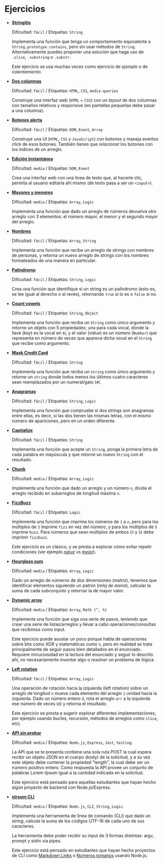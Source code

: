 # Ejercicios

- [**Stringitis**](./01-stringitis)

  Dificultad: `fácil` / Etiquetas: `String`

  Implementa una función que tenga un comportamiento equivalente a
  `String.prototype.contains`, pero sin usar métodos de `String`.
  Alternativamente puedes proponer una solución que haga uso de `.slice`,
  `.substring` o `.substr`.

  Este ejercicio se usa muchas veces como ejercicio de _ejemplo_ o de
  _calentamiento_.

- [**Dos columnas**](./02-dos-columnas)

  Dificultad: `fácil` / Etiquetas: `HTML`, `CSS`, `media-queries`

  Construye una interfaz web (`HTML` + `CSS`) con un _layout_ de dos columnas
  con tamaños relativos y responsive (en pantallas pequeñas debe pasar a una
  columna).

- [**Botones alerta**](./03-botones-alerta)

  Dificultad: `fácil` / Etiquetas: `DOM`, `Event`, `Array`

  Construye una UI (`HTML`, `CSS` y `JavaScript`) con botones y maneja eventos
  click de esos botones. También tienes que _relacionar_ los botones con los
  índices de un arreglo.

- [**Edición instantánea**](./04-edicion-instantanea)

  Dificultad: `media` / Etiquetas: `DOM`, `Event`

  Crea una interfaz web con una línea de texto que, al hacerle clic, permita al
  usuario editarla ahí mismo (de texto pasa a ser un `<input>`).

- [**Mayores y menores**](./05-mayores-menores)

  Dificultad: `media` / Etiquetas: `Array`, `Logic`

  Implementa una función que dado un arreglo de números devuelva otro arreglo
  con 3 elementos: el número mayor, el menor y el segundo mayor del arreglo.

- [**Nombres**](./06-nombres)

  Dificultad: `fácil` / Etiquetas: `Array`, `String`

  Implementa una función que recibe un arreglo de strings con nombres de
  personas, y retorna un nuevo arreglo de strings con los nombres formateados de
  una manera en particular.

- [**Palíndromo**](./07-palindrome)

  Dificultad: `fácil` / Etiquetas: `String`, `Logic`

  Crea una función que identifique si un string es un palíndromo (esto es, se
  lee igual al derecho o al revés), retornando `true` si lo es o `false` si no.

- [**Count vowels**](./08-count-vowels)

  Dificultad: `fácil` / Etiquetas: `String`, `Object`

  Implementa una función que reciba un `String` como único argumento y retorne
  un objeto con 5 propiedades; una para cada vocal, donde la llave (_key_) es la
  vocal en sí, y el valor (_value_) es un número (`Number`) que representa en
  número de veces que aparece dicha vocal en el `String` que recibe como
  argumento.

- [**Mask Credit Card**](./09-mask-credit-card)

  Dificultad: `fácil` / Etiquetas: `String`

  Implementa una función que reciba un `string` como único argumento y retorne
  un `string` donde todos menos los últimos cuatro caracteres sean reemplazados
  por un numeral/gato (`#`).

- [**Anagramas**](./10-anagrams)

  Dificultad: `fácil` / Etiquetas: `String`, `Logic`

  Implementa una función que compruebe si dos strings son anagramas entre ellas,
  es decir, si las dos tienen las mismas letras, con el mismo número de
  apariciones, pero en un orden diferente.

- [**Capitalize**](./11-capitalize)

  Dificultad: `fácil` / Etiquetas: `String`

  Implementa una función que acepte un `String`, ponga la primera letra de cada
  palabra en mayúscula y que retorne un nuevo `String` con el resultado.

- [**Chunk**](./12-chunk)

  Dificultad: `media` / Etiquetas: `Array`, `Logic`

  Implementa una función que dado un arreglo y un número `n`, divida el arreglo
  recibido en subarreglos de longitud máxima `n`.

- [**FizzBuzz**](./13-fizzbuzz)

  Dificultad: `fácil` / Etiquetas: `Logic`

  Implementa una función que imprima los números de `1` a `n`, pero para los
  múltiplos de `3` imprime `fizz` en vez del número, y para los múltiplos de `5`
  imprime `buzz`. Para números que sean múltiplos de ambos (`3` y `5`) debe
  imprimir `fizzbuzz`.

  Este ejercicio es un clásico, y se presta a explorar cómo evitar repetir
  condiciones (ver ejemplo
  [_naive_](./13-fizzbuzz/solutions/fizzbuzz-naive.js) vs
  [_mejor_](./13-fizzbuzz/solutions/fizzbuzz-better.js)).

- [**Hourglass sum**](./14-hour-glass)

  Dificultad: `media` / Etiquetas: `Array`, `Logic`

  Dado un arreglo de números de dos dimensiones (matriz), tenemos que
  identificar elementos siguiendo un patrón (_reloj de arena_), calcular la suma
  de cada subconjunto y retornar la de mayor valor.

- [**Dynamic array**](./15-dynamic-array)

  Dificultad: `media` / Etiquetas: `Array`, `Math (^, %)`

  Implementa una función que siga una serie de pasos, teniendo que crear una
  serie de listas/arreglos y llevar a cabo operaciones/consultas que recibimos
  como input.

  Este ejercicio puede asustar un poco porque habla de operaciones sobre bits
  como XOR y matemáticas como `%`, pero en realidad se trata principalmente de
  seguir pasos bien detallados en el enunciado. Requiere minuciosidad en la
  lectura del enunciado y seguir lo descrito ahí, no necesariamente _inventar_
  algo o _resolver_ un problema de lógica.

- [**Left rotation**](./16-left-rotation)

  Dificultad: `fácil` / Etiquetas: `Array`, `Logic`

  Una operación de rotación hacia la izquierda (left rotation) sobre un arreglo
  de longitud `n` mueve cada elemento del arreglo `1` unidad hacia la izquierda.
  Dado un número entero `d`, rota el arreglo `arr` a la izquierda ese número de
  veces (`d`) y retorna el resultado.

  Este ejercicio se presta a sugerir explorar diferentes implementaciones, por
  ejemplo usando bucles, recursión, métodos de arreglos como `slice`, etc).

- [**API sin probar**](./17-untested-api)

  Dificultad: `media` / Etiquetas: `Node.js`, `Express`, `Jest`, `testing`.

  La API que se te presenta contiene una sola ruta POST la cual espera recibir
  un objeto JSON en el cuerpo (body) de la solicitud, y a su vez este objeto
  debe contener la propiedad "length", la cual debe ser un número positivo
  entero. Como respuesta la API provee un conjunto de palabras Lorem-Ipsum igual
  a la cantidad indicada en la solicitud.

  Este ejercicio está pensado para aquellas estudiantes que hayan hecho algún
  proyecto de backend con Node.js/Express.

- [**strsum CLI**](./18-strsum-cli)

  Dificultad: `media` / Etiquetas: `Node.js`, `CLI`, `String`, `Logic`.

  Implementa una herramienta de línea de comando (CLI) que dado un _string_,
  calcule la suma de los códigos UTF-16 de cada uno de sus caracteres.

  La herramienta debe poder recibir su input de 3 formas distintas: argv,
  prompt y stdin via pipes.

  Este ejercicio está pensado en estudiantes que hayan hecho proyectos de CLI
  como [Markdown Links](https://github.com/Laboratoria/bootcamp/tree/main/projects/04-md-links)
  o [Números romanos](https://github.com/Laboratoria/bootcamp/tree/main/projects/05-roman-numerals)
  usando Node.js.
